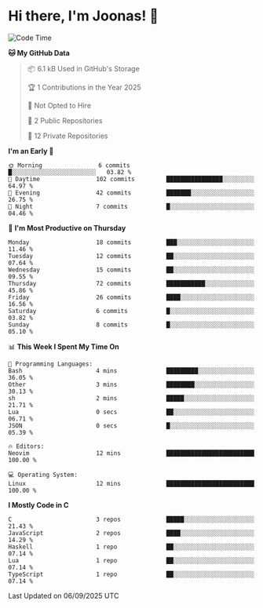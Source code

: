 <!--<a href="https://github.com/anuraghazra/github-readme-stats">
  <img align="center" height=200 src="https://readme-stats-git-main-joonas45s-projects.vercel.app/api?username=Joonas45&hide=stars&show_icons=true&theme=monokai" />
</a>
<a href="">
  <img align="center" width=300 src="https://readme-stats-git-main-joonas45s-projects.vercel.app/api/top-langs?username=Joonas45&theme=monokai&layout=compact" />
</a>-->
<!--
<a href="">
  <img align="center" height=125 width=600 src="https://readme-stats-git-main-joonas45s-projects.vercel.app/api/wakatime?username=Joonas45&theme=monokai&layout=compact" />
</a>
-->

# Hi there, I'm Joonas! :wave:


<!--START_SECTION:waka-->
![Code Time](http://img.shields.io/badge/Code%20Time-269%20hrs%204%20mins-blue)

**🐱 My GitHub Data** 

> 📦 6.1 kB Used in GitHub's Storage 
 > 
> 🏆 1 Contributions in the Year 2025
 > 
> 🚫 Not Opted to Hire
 > 
> 📜 2 Public Repositories 
 > 
> 🔑 12 Private Repositories 
 > 
**I'm an Early 🐤** 

```text
🌞 Morning                6 commits           █░░░░░░░░░░░░░░░░░░░░░░░░   03.82 % 
🌆 Daytime                102 commits         ████████████████░░░░░░░░░   64.97 % 
🌃 Evening                42 commits          ███████░░░░░░░░░░░░░░░░░░   26.75 % 
🌙 Night                  7 commits           █░░░░░░░░░░░░░░░░░░░░░░░░   04.46 % 
```
📅 **I'm Most Productive on Thursday** 

```text
Monday                   18 commits          ███░░░░░░░░░░░░░░░░░░░░░░   11.46 % 
Tuesday                  12 commits          ██░░░░░░░░░░░░░░░░░░░░░░░   07.64 % 
Wednesday                15 commits          ██░░░░░░░░░░░░░░░░░░░░░░░   09.55 % 
Thursday                 72 commits          ███████████░░░░░░░░░░░░░░   45.86 % 
Friday                   26 commits          ████░░░░░░░░░░░░░░░░░░░░░   16.56 % 
Saturday                 6 commits           █░░░░░░░░░░░░░░░░░░░░░░░░   03.82 % 
Sunday                   8 commits           █░░░░░░░░░░░░░░░░░░░░░░░░   05.10 % 
```


📊 **This Week I Spent My Time On** 

```text
💬 Programming Languages: 
Bash                     4 mins              █████████░░░░░░░░░░░░░░░░   36.05 % 
Other                    3 mins              ████████░░░░░░░░░░░░░░░░░   30.13 % 
sh                       2 mins              █████░░░░░░░░░░░░░░░░░░░░   21.71 % 
Lua                      0 secs              ██░░░░░░░░░░░░░░░░░░░░░░░   06.71 % 
JSON                     0 secs              █░░░░░░░░░░░░░░░░░░░░░░░░   05.39 % 

🔥 Editors: 
Neovim                   12 mins             █████████████████████████   100.00 % 

💻 Operating System: 
Linux                    12 mins             █████████████████████████   100.00 % 
```

**I Mostly Code in C** 

```text
C                        3 repos             █████░░░░░░░░░░░░░░░░░░░░   21.43 % 
JavaScript               2 repos             ████░░░░░░░░░░░░░░░░░░░░░   14.29 % 
Haskell                  1 repo              ██░░░░░░░░░░░░░░░░░░░░░░░   07.14 % 
Lua                      1 repo              ██░░░░░░░░░░░░░░░░░░░░░░░   07.14 % 
TypeScript               1 repo              ██░░░░░░░░░░░░░░░░░░░░░░░   07.14 % 
```




 Last Updated on 06/09/2025 UTC
<!--END_SECTION:waka-->
